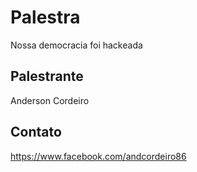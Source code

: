 # Palestra

Nossa democracia foi hackeada

## Palestrante

Anderson Cordeiro

## Contato

https://www.facebook.com/andcordeiro86